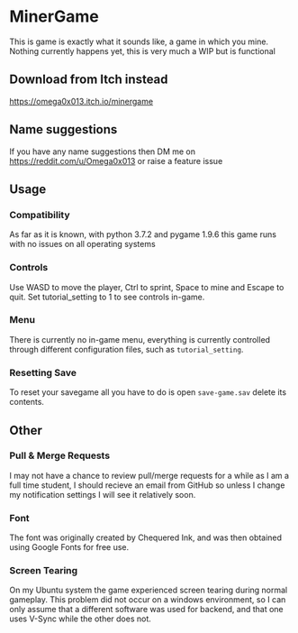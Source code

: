 # MinerGame
This is game is exactly what it sounds like, a game in which you mine. Nothing currently happens yet, this is very much a WIP but is functional

## Download from Itch instead
https://omega0x013.itch.io/minergame

## Name suggestions
If you have any name suggestions then DM me on https://reddit.com/u/Omega0x013 or raise a feature issue

## Usage
### Compatibility
As far as it is known, with python 3.7.2 and pygame 1.9.6 this game runs with no issues on all operating systems

### Controls
Use WASD to move the player, Ctrl to sprint, Space to mine and Escape to quit. Set tutorial\_setting to 1 to see controls in-game.

### Menu
There is currently no in-game menu, everything is currently controlled through different configuration files, such as `tutorial_setting`.

### Resetting Save
To reset your savegame all you have to do is open `save-game.sav` delete its contents.

## Other
### Pull & Merge Requests
I may not have a chance to review pull/merge requests for a while as I am a full time student, I should recieve an email from GitHub so unless I change my notification settings I will see it relatively soon.

### Font
The font was originally created by Chequered Ink, and was then obtained using Google Fonts for free use.

### Screen Tearing
On my Ubuntu system the game experienced screen tearing during normal gameplay. This problem did not occur on a windows environment, so I can only assume that a different software was used for backend, and that one uses V-Sync while the other does not.
